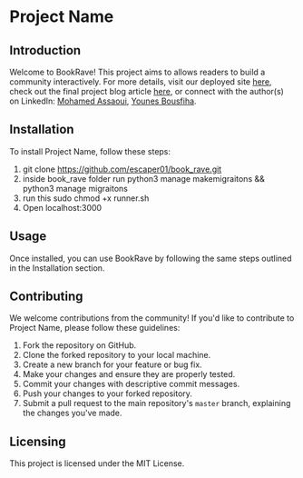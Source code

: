 # Project Name

## Introduction
Welcome to BookRave! This project aims to allows readers to build a community interactively. For more details, visit our deployed site [here]([link](https://book-rave.vercel.app/)), check out the final project blog article [here](link), or connect with the author(s) on LinkedIn: [Mohamed Assaoui](link), [Younes Bousfiha]([link](https://www.linkedin.com/in/younes-bousfiha-9838361a6/)).

## Installation
To install Project Name, follow these steps:
1. git clone https://github.com/escaper01/book_rave.git
2. inside book_rave folder run python3 manage makemigraitons  &&  python3 manage migraitons 
3. run this sudo chmod +x runner.sh
4. Open localhost:3000

## Usage
Once installed, you can use BookRave by following the same steps outlined in the Installation section.

## Contributing
We welcome contributions from the community! If you'd like to contribute to Project Name, please follow these guidelines:

1. Fork the repository on GitHub.
2. Clone the forked repository to your local machine.
3. Create a new branch for your feature or bug fix.
4. Make your changes and ensure they are properly tested.
5. Commit your changes with descriptive commit messages.
6. Push your changes to your forked repository.
7. Submit a pull request to the main repository's `master` branch, explaining the changes you've made.

## Licensing
This project is licensed under the MIT License.



